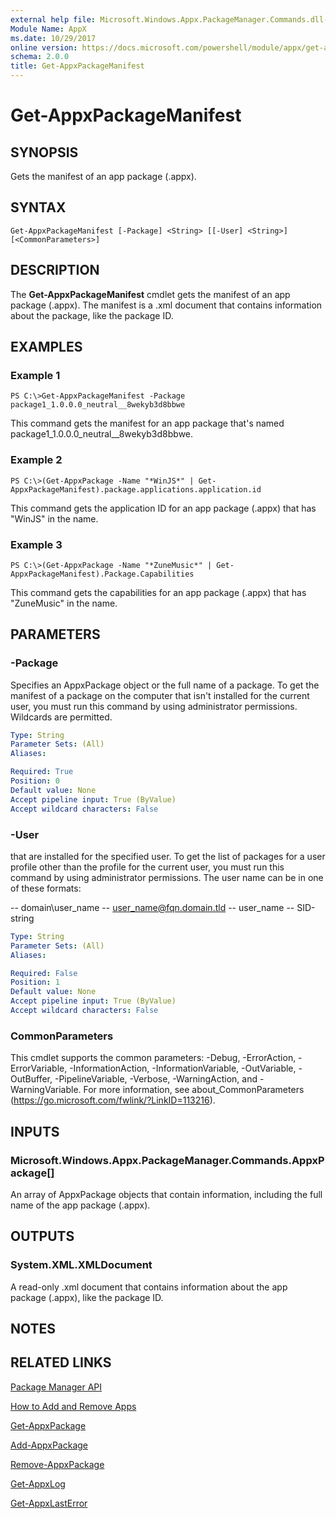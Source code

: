 ```yaml
---
external help file: Microsoft.Windows.Appx.PackageManager.Commands.dll-Help.xml
Module Name: AppX
ms.date: 10/29/2017
online version: https://docs.microsoft.com/powershell/module/appx/get-appxpackagemanifest?view=windowsserver2012r2-ps&wt.mc_id=ps-gethelp
schema: 2.0.0
title: Get-AppxPackageManifest
---
```


# Get-AppxPackageManifest

## SYNOPSIS
Gets the manifest of an app package (.appx).

## SYNTAX

```
Get-AppxPackageManifest [-Package] <String> [[-User] <String>] [<CommonParameters>]
```

## DESCRIPTION
The **Get-AppxPackageManifest** cmdlet gets the manifest of an app package (.appx).
The manifest is a .xml document that contains information about the package, like the package ID.

## EXAMPLES

### Example 1
```
PS C:\>Get-AppxPackageManifest -Package package1_1.0.0.0_neutral__8wekyb3d8bbwe
```

This command gets the manifest for an app package that's named package1_1.0.0.0_neutral__8wekyb3d8bbwe.

### Example 2
```
PS C:\>(Get-AppxPackage -Name "*WinJS*" | Get-AppxPackageManifest).package.applications.application.id
```

This command gets the application ID for an app package (.appx) that has "WinJS" in the name.

### Example 3
```
PS C:\>(Get-AppxPackage -Name "*ZuneMusic*" | Get-AppxPackageManifest).Package.Capabilities
```

This command gets the capabilities for an app package (.appx) that has "ZuneMusic" in the name.

## PARAMETERS

### -Package
Specifies an AppxPackage object or the full name of a package.
To get the manifest of a package on the computer that isn't installed for the current user, you must run this command by using administrator permissions.
Wildcards are permitted.

```yaml
Type: String
Parameter Sets: (All)
Aliases: 

Required: True
Position: 0
Default value: None
Accept pipeline input: True (ByValue)
Accept wildcard characters: False
```

### -User
that are installed for the specified user.
To get the list of packages for a user profile other than the profile for the current user, you must run this command by using administrator permissions.
The user name can be in one of these formats:

-- domain\user_name
-- user_name@fqn.domain.tld
-- user_name
-- SID-string

```yaml
Type: String
Parameter Sets: (All)
Aliases: 

Required: False
Position: 1
Default value: None
Accept pipeline input: True (ByValue)
Accept wildcard characters: False
```

### CommonParameters
This cmdlet supports the common parameters: -Debug, -ErrorAction, -ErrorVariable, -InformationAction, -InformationVariable, -OutVariable, -OutBuffer, -PipelineVariable, -Verbose, -WarningAction, and -WarningVariable. For more information, see about_CommonParameters (https://go.microsoft.com/fwlink/?LinkID=113216).

## INPUTS

### Microsoft.Windows.Appx.PackageManager.Commands.AppxPackage[]
An array of AppxPackage objects that contain information, including the full name of the app package (.appx).

## OUTPUTS

### System.XML.XMLDocument
A read-only .xml document that contains information about the app package (.appx), like the package ID.

## NOTES

## RELATED LINKS

[Package Manager API](https://go.microsoft.com/fwlink/?LinkId=245447)

[How to Add and Remove Apps](https://go.microsoft.com/fwlink/?LinkID=231020)

[Get-AppxPackage](./Get-AppxPackage.md)

[Add-AppxPackage](./Add-AppxPackage.md)

[Remove-AppxPackage](./Remove-AppxPackage.md)

[Get-AppxLog](./Get-AppxLog.md)

[Get-AppxLastError](./Get-AppxLastError.md)

